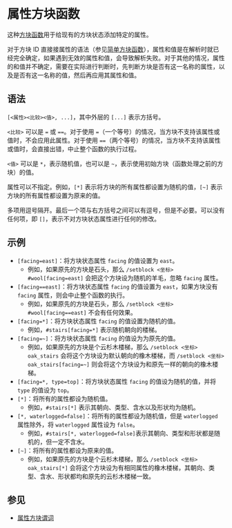 # 属性方块函数

这种[方块函数](../zh.md)用于给现有的方块状态添加特定的属性。

对于方块 ID 直接接属性的语法（参见[简单方块函数](../simple/zh.md)），属性和值是在解析时就已经完全确定，如果遇到无效的属性和值，会导致解析失败。对于其他的情况，属性的和值并不确定，需要在实际进行判断时，先判断方块是否有这一名称的属性，以及是否有这一名称的值，然后再应用其属性和值。

## 语法

`[<属性><比较><值>, ...]`，其中外层的 `[...]` 表示方括号。

`<比较>` 可以是 `=` 或 `==`。对于使用 `=`（一个等号）的情况，当方块不支持该属性或值时，不会应用此属性。对于使用 `==`（两个等号）的情况，当方块不支持该属性或值时，会直接出错，中止整个函数的执行过程。

`<值>` 可以是 `*`，表示随机值，也可以是 `~`，表示使用初始方块（函数处理之前的方块）的值。

属性可以不指定。例如，`[*]` 表示将方块的所有属性都设置为随机的值，`[~]` 表示方块的所有属性都设置为原来的值。

多项用逗号隔开。最后一个项与右方括号之间可以有逗号，但是不必要。可以没有任何项，即 `[]`，表示不对方块状态属性进行任何的修改。

## 示例

- `[facing=east]`：将方块状态属性 `facing` 的值设置为 `east`。
    - 例如，如果原先的方块是石头，那么 `/setblock <坐标> #wool[facing=east]` 会把这个方块设为随机的羊毛，忽略 `facing` 属性。
- `[facing==east]`：将方块状态属性 `facing` 的值设置为 `east`，如果方块没有 `facing` 属性，则会中止整个函数的执行。
    - 例如，如果原先的方块是石头，那么 `/setblock <坐标> #wool[facing==east]` 不会有任何效果。
- `[facing=*]`：将方块状态属性 `facing` 的值设置为随机的值。
    - 例如，`#stairs[facing=*]` 表示随机朝向的楼梯。
- `[facing=~]`：将方块状态属性 `facing` 的值设为为原先的值。
    - 例如，如果原先的方块是个云杉木楼梯，那么 `/setblock <坐标> oak_stairs` 会将这个方块设为默认朝向的橡木楼梯，而 `/setblock <坐标> oak_stairs[facing=~]` 则会将这个方块设为和原先一样的朝向的橡木楼梯。
- `[facing=*, type=top]`：将方块状态属性 `facing` 的值设为随机的值，并将 `type` 的值设为 `top`。
- `[*]`：将所有的属性都设为随机值。
    - 例如，`#stairs[*]` 表示其朝向、类型、含水以及形状均为随机。
- `[*, waterlogged=false]`：将所有的属性都设为随机值，但是 `waterlogged` 属性除外，将 `waterlogged` 属性设为 `false`。
    - 例如，`#stairs[*, waterlogged=false]`表示其朝向、类型和形状都是随机的，但一定不含水。
- `[~]`：将所有的属性都设为原来的值。
    - 例如，如果原先的方块是个云杉木楼梯，那么 `/setblock <坐标> oak_stairs[*]` 会将这个方块设为有相同属性的橡木楼梯，其朝向、类型、含水、形状都均和原先的云杉木楼梯一致。

## 参见

- [属性方块谓词](../../block_predicate/properties/zh.md)